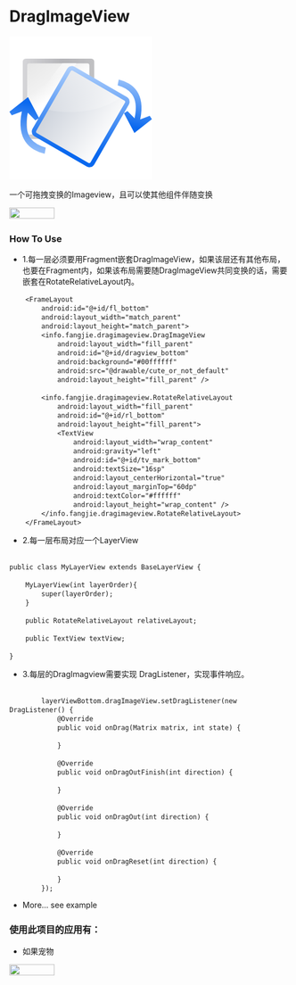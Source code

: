 # DragImageView
<img src="https://raw.githubusercontent.com/JayFang1993/DragImageView/master/example/src/main/res/drawable/icon.png">

一个可拖拽变换的Imageview，且可以使其他组件伴随变换

<img src="https://raw.githubusercontent.com/JayFang1993/DragImageView/master/example/demo2.gif" width="40%" height="40%">


### How To Use

* 1.每一层必须要用Fragment嵌套DragImageView，如果该层还有其他布局，也要在Fragment内，如果该布局需要随DragImageView共同变换的话，需要嵌套在RotateRelativeLayout内。

```
    <FrameLayout
        android:id="@+id/fl_bottom"
        android:layout_width="match_parent"
        android:layout_height="match_parent">
        <info.fangjie.dragimageview.DragImageView
            android:layout_width="fill_parent"
            android:id="@+id/dragview_bottom"
            android:background="#00ffffff"
            android:src="@drawable/cute_or_not_default"
            android:layout_height="fill_parent" />

        <info.fangjie.dragimageview.RotateRelativeLayout
            android:layout_width="fill_parent"
            android:id="@+id/rl_bottom"
            android:layout_height="fill_parent">
            <TextView
                android:layout_width="wrap_content"
                android:gravity="left"
                android:id="@+id/tv_mark_bottom"
                android:textSize="16sp"
                android:layout_centerHorizontal="true"
                android:layout_marginTop="60dp"
                android:textColor="#ffffff"
                android:layout_height="wrap_content" />
        </info.fangjie.dragimageview.RotateRelativeLayout>
    </FrameLayout>
```

* 2.每一层布局对应一个LayerView

```

public class MyLayerView extends BaseLayerView {

    MyLayerView(int layerOrder){
        super(layerOrder);
    }

    public RotateRelativeLayout relativeLayout;

    public TextView textView;

}

```

* 3.每层的DragImagview需要实现 DragListener，实现事件响应。

```

        layerViewBottom.dragImageView.setDragListener(new DragListener() {
            @Override
            public void onDrag(Matrix matrix, int state) {
                
            }

            @Override
            public void onDragOutFinish(int direction) {

            }

            @Override
            public void onDragOut(int direction) {

            }

            @Override
            public void onDragReset(int direction) {

            }
        });
```

* More... see example

### 使用此项目的应用有：
* 如果宠物

<img src="https://raw.githubusercontent.com/JayFang1993/DragImageView/master/example/demo.gif" width="40%" height="40%">





